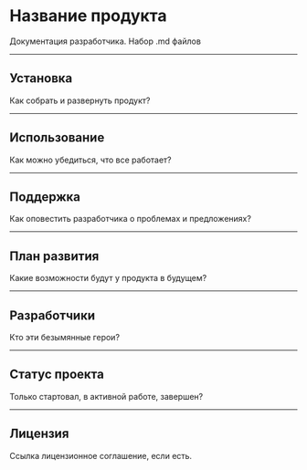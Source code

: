 # Название продукта
 
Документация разработчика. Набор .md файлов
 
------
 
## Установка
Как собрать и развернуть продукт?
 
------
 
## Использование
Как можно убедиться, что все работает?
 
-----
 
## Поддержка
Как оповестить разработчика о проблемах и предложениях?
 
-----
 
## План развития
Какие возможности будут у продукта в будущем?
 
-----
 
## Разработчики
Кто эти безымянные герои?
 
-----
 
## Статус проекта
Только стартовал, в активной работе, завершен?
 
-----
 
## Лицензия
Ссылка лицензионное соглашение, если есть.
